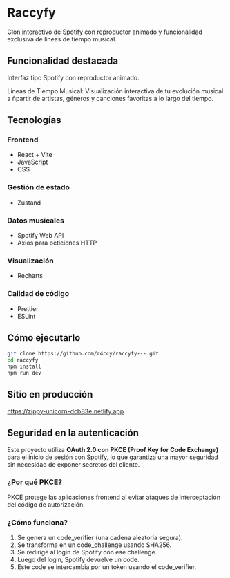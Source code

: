 # Raccyfy

Clon interactivo de Spotify con reproductor animado y funcionalidad exclusiva de líneas de tiempo musical.

## Funcionalidad destacada
Interfaz tipo Spotify con reproductor animado. 

Líneas de Tiempo Musical: Visualización interactiva de tu evolución musical a ñpartir de artistas, géneros y canciones favoritas a lo largo del tiempo.

## Tecnologías
### Frontend
- React + Vite
- JavaScript
- CSS

### Gestión de estado
- Zustand <!--(gestión ligera de estado)-->

### Datos musicales
- Spotify Web API
- Axios para peticiones HTTP

### Visualización
- Recharts <!--(gráficos interactivos)-->

### Calidad de código
- Prettier <!--(formateo automático)-->
- ESLint <!--(linting)-->

## Cómo ejecutarlo
```bash
git clone https://github.com/r4ccy/raccyfy---.git
cd raccyfy
npm install
npm run dev
```

## Sitio en producción
https://zippy-unicorn-dcb83e.netlify.app

## Seguridad en la autenticación

Este proyecto utiliza **OAuth 2.0 con PKCE (Proof Key for Code Exchange)** para el inicio de sesión con Spotify, lo que garantiza una mayor seguridad sin necesidad de exponer secretos del cliente.

### ¿Por qué PKCE?

PKCE protege las aplicaciones frontend al evitar ataques de interceptación del código de autorización.

### ¿Cómo funciona?

1. Se genera un code_verifier (una cadena aleatoria segura).
2. Se transforma en un code_challenge usando SHA256.
3. Se redirige al login de Spotify con ese challenge.
4. Luego del login, Spotify devuelve un code.
5. Este code se intercambia por un token usando el code_verifier.
